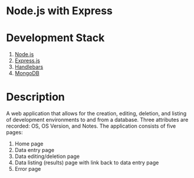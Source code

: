 Node.js with Express
====================

Development Stack
=================

1. [Node.js](https://nodejs.org/ "Node.js")
2. [Express.js](http://expressjs.com "Express.js")
3. [Handlebars](http://handlebars.js.com "Handlebars")
4. [MongoDB](http://www.mongodb.org "MongoDB")


Description
===========

A web application that allows for the creation, editing, deletion, and listing of development environments to and
from a database. Three attributes are recorded: OS, OS Version, and Notes. The application consists of five pages:

1. Home page
2. Data entry page
3. Data editing/deletion page
4. Data listing (results) page with link back to data entry page
5. Error page

